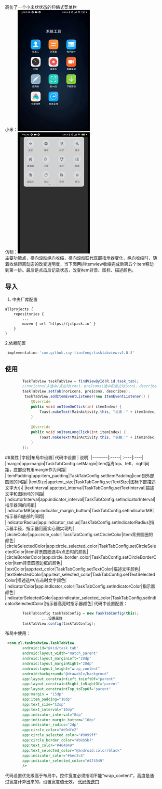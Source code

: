 高仿了一个小米状状态的伸缩式菜单栏  
小米：![ezgif-4-745c4fd37592.gif](https://github.com/ray-tianfeng/tasktabview/blob/master/gif/ezgif-4-745c4fd37592.gif)  
仿制：![ezgif-4-b56cab2f6afa.gif](https://github.com/ray-tianfeng/tasktabview/blob/master/gif/ezgif-4-b56cab2f6afa.gif)  
主要功能点，横向滚动纵向收缩，横向滚动联代底部指示器变化，纵向收缩时，随着收缩距离动态的改变透明度，当下面两排itemview收缩完成后第五个item移动到第一排。最后是点击后记录状态，改变item背景、图标、描述颜色。  

## 导入
1. 中央厂库配置
~~~gralde
allprojects {
    repositories {
        ...
        maven { url 'https://jitpack.io' }
    }
}
~~~
2.依赖配置
~~~gradle
 implementation 'com.github.ray-tianfeng:tasktabview:v1.0.3'
~~~
## 使用
~~~java
        TaskTabView taskTabView = findViewById(R.id.task_tab);
        //norIcons(未选中/点击时icon)，preIcons(选中和点击时icon)、describes（描述文字）
        taskTabView.setTab(norIcons, preIcons, describes);
         taskTabView.addItemEventListener(new ItemEventListener() {
            @Override
            public void onItemOnClick(int itemIndex) {
                Toast.makeText(MainActivity.this, "点击：" + itemIndex, Toast.LENGTH_SHORT).show();
            }

            @Override
            public void onItemLongClick(int itemIndex) {
                Toast.makeText(MainActivity.this, "长按：" + itemIndex, Toast.LENGTH_SHORT).show();
            }
        });
~~~
##属性
|字段|布局中设置| 代码中设置 | 说明|
|--------|:-----| :----|:----|
|margin|app:margin|TaskTabConfig.setMargin|item距离top、left、right间距，底部没有用margin作为间距|
|itemPadding|app:item_padding|TaskTabConfig.setItemPadding|icon到外部圆圈的间距|
|textSize|app:text_size|TaskTabConfig.setTextSize|图标下部描述文字大小|
|textInterval|app:text_interval|TaskTabConfig.setTextInterval|描述文字和图标间的间距|
|indicatorInterval|app:indicator_interval|TaskTabConfig.setIndicatorInterval|指示器间的间距|
|indicatorMB|app:indicator_margin_buttom|TaskTabConfig.setIndicatorMB|指示器和底部的间距|
|indicatorRadius|app:indicator_radius|TaskTabConfig.setIndicatorRadius|指示器半径，指示器用画实心圆实现的|
|circleColor|app:circle_color|TaskTabConfig.setCircleColor|item背景圆圈的颜色|
|circleSelectedColor|app:circle_selected_color|TaskTabConfig.setCircleSelectedColor|item背景圆圈选中/点击时的颜色|
|circleBorderColor|app:circle_border_color|TaskTabConfig.setCircleBorderColor|item背景圆圈边框的颜色|
|textColor|app:text_color|TaskTabConfig.setTextColor|描述文字颜色|
|textSelectedColor|app:text_selected_color|TaskTabConfig.setTextSelectedColor|描述选中/点击时文字颜色|
|indicatorColor|app:indicator_color|TaskTabConfig.setIndicatorColor|指示器颜色|
|indicatorSelectedColor|app:indicator_selected_color|TaskTabConfig.setIndicatorSelectedColor|指示器高亮时指示器颜色|
代码中设置配置：
~~~java
        TaskTabConfig taskTabConfig = new TaskTabConfig(this);
                 ...设置属性
        taskTabView.config(taskTabConfig);
~~~

布局中使用：
~~~xml
 <com.zl.tasktabview.TaskTabView
        android:id="@+id/task_tab"
        android:layout_width="match_parent"
        android:layout_marginLeft="20dp"
        android:layout_marginRight="20dp"
        android:layout_height="wrap_content"
        android:background="@drawable/backgroud"
        app:layout_constraintLeft_toLeftOf="parent"
        app:layout_constraintRight_toRightOf="parent"
        app:layout_constraintTop_toTopOf="parent"
        app:margin = "15dp"
        app:item_padding="10dp"
        app:text_size="12sp"
        app:text_interval="10dp"
        app:indicator_interval="8dp"
        app:indicator_margin_buttom="10dp"
        app:indicator_radius="2dp"
        app:circle_color="#d9dfe2"
        app:circle_selected_color="#0099ff"
        app:circle_border_color="#b0b5b7"
        app:text_color="#464849"
        app:text_selected_color="@android:color/black"
        app:indicator_color="#bec3c4"
        app:indicator_selected_color="#474949"
        />
~~~
代码设置优先级高于布局中，控件宽度必须指明不能“wrap_content”，高度是通过宽度计算出来的，设置宽度值无效。
[代码传送门](https://github.com/ray-tianfeng/tasktabview)